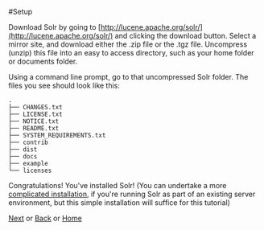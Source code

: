 #Setup

Download Solr by going to [http://lucene.apache.org/solr/](http://lucene.apache.org/solr/) and clicking the download button. Select a mirror site, and download either the .zip file or the .tgz file. Uncompress (unzip) this file into an easy to access directory, such as your home folder or documents folder.

Using a command line prompt, go to that uncompressed Solr folder. The files you see should look like this:

```
.
├── CHANGES.txt
├── LICENSE.txt
├── NOTICE.txt
├── README.txt
├── SYSTEM_REQUIREMENTS.txt
├── contrib
├── dist
├── docs
├── example
└── licenses
```

Congratulations! You've installed Solr! (You can undertake a more [complicated installation](http://wiki.apache.org/solr/SolrInstall), if you're running Solr as part of an existing server environment, but this simple installation will suffice for this tutorial)

[Next]() or [Back]() or [Home]()
